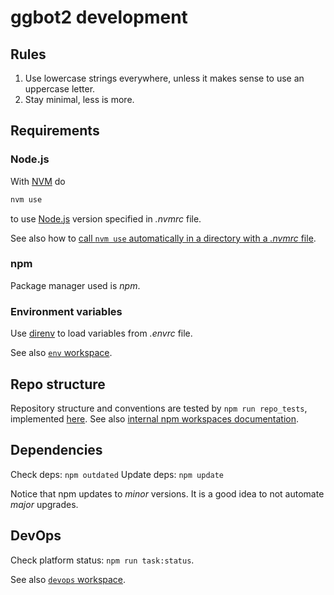 # ggbot2 development

## Rules

1. Use lowercase strings everywhere, unless it makes sense to use an uppercase letter.
2. Stay minimal, less is more.

## Requirements

### Node.js

With [NVM](https://github.com/nvm-sh/nvm) do

```sh
nvm use
```

to use [Node.js](https://nodejs.org/it/) version specified in *.nvmrc* file.

See also how to [call `nvm use` automatically in a directory with a *.nvmrc* file](https://github.com/nvm-sh/nvm#calling-nvm-use-automatically-in-a-directory-with-a-nvmrc-file).

### npm

Package manager used is *npm*.

### Environment variables

Use [direnv](https://direnv.net/) to load variables from *.envrc* file.

See also [`env` workspace](./env).

## Repo structure

Repository structure and conventions are tested by `npm run repo_tests`, implemented [here](./repo_tests.js).
See also [internal npm workspaces documentation](./docs/workspaces.md).

## Dependencies

Check deps: `npm outdated`
Update deps: `npm update`

Notice that npm updates to *minor* versions. It is a good idea to not automate *major* upgrades.

## DevOps

Check platform status: `npm run task:status`.

See also [`devops` workspace](./devops).
